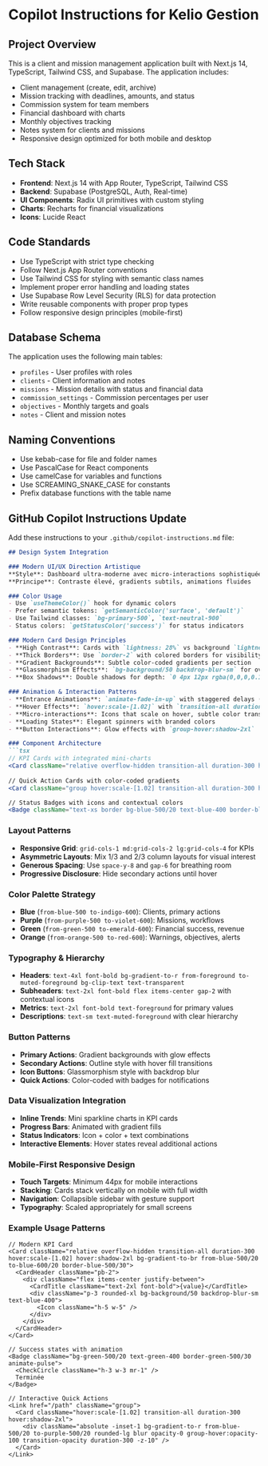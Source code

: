 # Copilot Instructions for Kelio Gestion

<!-- Use this file to provide workspace-specific custom instructions to Copilot. For more details, visit https://code.visualstudio.com/docs/copilot/copilot-customization#_use-a-githubcopilotinstructionsmd-file -->

## Project Overview
This is a client and mission management application built with Next.js 14, TypeScript, Tailwind CSS, and Supabase. The application includes:

- Client management (create, edit, archive)
- Mission tracking with deadlines, amounts, and status
- Commission system for team members
- Financial dashboard with charts
- Monthly objectives tracking
- Notes system for clients and missions
- Responsive design optimized for both mobile and desktop

## Tech Stack
- **Frontend**: Next.js 14 with App Router, TypeScript, Tailwind CSS
- **Backend**: Supabase (PostgreSQL, Auth, Real-time)
- **UI Components**: Radix UI primitives with custom styling
- **Charts**: Recharts for financial visualizations
- **Icons**: Lucide React

## Code Standards
- Use TypeScript with strict type checking
- Follow Next.js App Router conventions
- Use Tailwind CSS for styling with semantic class names
- Implement proper error handling and loading states
- Use Supabase Row Level Security (RLS) for data protection
- Write reusable components with proper prop types
- Follow responsive design principles (mobile-first)

## Database Schema
The application uses the following main tables:
- `profiles` - User profiles with roles
- `clients` - Client information and notes
- `missions` - Mission details with status and financial data
- `commission_settings` - Commission percentages per user
- `objectives` - Monthly targets and goals
- `notes` - Client and mission notes

## Naming Conventions
- Use kebab-case for file and folder names
- Use PascalCase for React components
- Use camelCase for variables and functions
- Use SCREAMING_SNAKE_CASE for constants
- Prefix database functions with the table name

## GitHub Copilot Instructions Update

Add these instructions to your `.github/copilot-instructions.md` file:

```markdown
## Design System Integration

### Modern UI/UX Direction Artistique
**Style**: Dashboard ultra-moderne avec micro-interactions sophistiquées
**Principe**: Contraste élevé, gradients subtils, animations fluides

### Color Usage
- Use `useThemeColor()` hook for dynamic colors
- Prefer semantic tokens: `getSemanticColor('surface', 'default')`
- Use Tailwind classes: `bg-primary-500`, `text-neutral-900`
- Status colors: `getStatusColor('success')` for status indicators

### Modern Card Design Principles
- **High Contrast**: Cards with `lightness: 28%` vs background `lightness: 11%`
- **Thick Borders**: Use `border-2` with colored borders for visibility
- **Gradient Backgrounds**: Subtle color-coded gradients per section
- **Glassmorphism Effects**: `bg-background/50 backdrop-blur-sm` for overlays
- **Box Shadows**: Double shadows for depth: `0 4px 12px rgba(0,0,0,0.15), 0 2px 6px rgba(0,0,0,0.1)`

### Animation & Interaction Patterns
- **Entrance Animations**: `animate-fade-in-up` with staggered delays (200ms, 400ms)
- **Hover Effects**: `hover:scale-[1.02]` with `transition-all duration-300`
- **Micro-interactions**: Icons that scale on hover, subtle color transitions
- **Loading States**: Elegant spinners with branded colors
- **Button Interactions**: Glow effects with `group-hover:shadow-2xl`

### Component Architecture
```tsx
// KPI Cards with integrated mini-charts
<Card className="relative overflow-hidden transition-all duration-300 hover:scale-[1.02] hover:shadow-2xl bg-gradient-to-br from-blue-500/20 to-blue-600/20 border-blue-500/30">
  
// Quick Action Cards with color-coded gradients
<Card className="group hover:scale-[1.02] transition-all duration-300 hover:shadow-2xl cursor-pointer relative overflow-hidden">

// Status Badges with icons and contextual colors
<Badge className="text-xs border bg-blue-500/20 text-blue-400 border-blue-500/30">
```

### Layout Patterns
- **Responsive Grid**: `grid-cols-1 md:grid-cols-2 lg:grid-cols-4` for KPIs
- **Asymmetric Layouts**: Mix 1/3 and 2/3 column layouts for visual interest
- **Generous Spacing**: Use `space-y-8` and `gap-6` for breathing room
- **Progressive Disclosure**: Hide secondary actions until hover

### Color Palette Strategy
- **Blue** (`from-blue-500 to-indigo-600`): Clients, primary actions
- **Purple** (`from-purple-500 to-violet-600`): Missions, workflows
- **Green** (`from-green-500 to-emerald-600`): Financial success, revenue
- **Orange** (`from-orange-500 to-red-600`): Warnings, objectives, alerts

### Typography & Hierarchy
- **Headers**: `text-4xl font-bold bg-gradient-to-r from-foreground to-muted-foreground bg-clip-text text-transparent`
- **Subheaders**: `text-2xl font-bold flex items-center gap-2` with contextual icons
- **Metrics**: `text-2xl font-bold text-foreground` for primary values
- **Descriptions**: `text-sm text-muted-foreground` with clear hierarchy

### Button Patterns
- **Primary Actions**: Gradient backgrounds with glow effects
- **Secondary Actions**: Outline style with hover fill transitions
- **Icon Buttons**: Glassmorphism style with backdrop blur
- **Quick Actions**: Color-coded with badges for notifications

### Data Visualization Integration
- **Inline Trends**: Mini sparkline charts in KPI cards
- **Progress Bars**: Animated with gradient fills
- **Status Indicators**: Icon + color + text combinations
- **Interactive Elements**: Hover states reveal additional actions

### Mobile-First Responsive Design
- **Touch Targets**: Minimum 44px for mobile interactions
- **Stacking**: Cards stack vertically on mobile with full width
- **Navigation**: Collapsible sidebar with gesture support
- **Typography**: Scaled appropriately for small screens

### Example Usage Patterns
```tsx
// Modern KPI Card
<Card className="relative overflow-hidden transition-all duration-300 hover:scale-[1.02] hover:shadow-2xl bg-gradient-to-br from-blue-500/20 to-blue-600/20 border-blue-500/30">
  <CardHeader className="pb-2">
    <div className="flex items-center justify-between">
      <CardTitle className="text-2xl font-bold">{value}</CardTitle>
      <div className="p-3 rounded-xl bg-background/50 backdrop-blur-sm text-blue-400">
        <Icon className="h-5 w-5" />
      </div>
    </div>
  </CardHeader>
</Card>

// Success states with animation
<Badge className="bg-green-500/20 text-green-400 border-green-500/30 animate-pulse">
  <CheckCircle className="h-3 w-3 mr-1" />
  Terminée
</Badge>

// Interactive Quick Actions
<Link href="/path" className="group">
  <Card className="hover:scale-[1.02] transition-all duration-300 hover:shadow-2xl">
    <div className="absolute -inset-1 bg-gradient-to-r from-blue-500/20 to-purple-500/20 rounded-lg blur opacity-0 group-hover:opacity-100 transition-opacity duration-300 -z-10" />
  </Card>
</Link>
```
```
